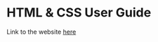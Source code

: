 # HTML & CSS User Guide
Link to the website [here](https://uumarabid.github.io/HTML-CSSuserGuide/index.html "here")
